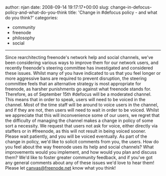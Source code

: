 author: njan
date: 2008-09-14 19:17:17+00:00
slug: change-in-defocus-policy-and-what-do-you-think
title: 'Change in #defocus policy - and what do you think?'
categories:
- community
- freenode
- philosophy
- social
---

Since rearchitecting freenode's network help and social channels, we've been considering various ways to improve them for our network users, and recently freenode's steering committee has investigated and considered these issues.
Whilst many of you have indicated to us that you feel longer or more aggressive bans are required to prevent disruption, the steering committee feels that an alternative strategy is most appropriate for freenode, as harsher punishments go against what freenode stands for.
Therefore, as of September 15th #defocus will be a moderated channel. This means that in order to speak, users will need to be voiced in the channel. Most of the time staff will be around to voice users in the channel, and if they are not, then users will need to wait in order to be voiced.
Whilst we appreciate that this will inconvenience some of our users, we regret that the difficulty of managing the channel makes a change in policy of some sort a necessity. We request that users not ask for voice, either directly via staffers or in #freenode, as this will not result in being voiced sooner. Please wait patiently, and you will be voiced eventually.
As part of the change in policy, we'd like to solicit comments from you, the users. How do you feel about the way freenode uses its help and social channels? What improvements would you implement, and how would you plan and discuss them? We'd like to foster greater community feedback, and if you've got any general comments about any of these issues we'd love to hear them! Please let canvas@freenode.net know what you think!
